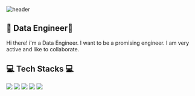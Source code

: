 ![header](https://capsule-render.vercel.app/api?type=slice&color=auto&height=300&section=header&text=Joungminhee&fontsize=90)

## 🌷 Data Engineer🌷

Hi there! i'm a Data Engineer.
I want to be a promising engineer.
I am very active and like to collaborate.

## 💻 Tech Stacks 💻

<img src="https://img.shields.io/badge/Python-3766AB?style=flat-square&logo=Python&logoColor=white"/></a>
<img src="https://img.shields.io/badge/oracle-F80000?style=flat-square&logo=Oracle&logoColor&logoColor=white"/></a>
<img src="https://img.shields.io/badge/R-276DC3?style=flat-square&logo=R&logoColor&logoColor=white"/></a>
<img src="https://img.shields.io/badge/Visual Studio Code-5C2D91?style=flat-square&logo=Visual Studio Code&logoColor&logoColor=white"/></a>
<img src="https://img.shields.io/badge/Jupyter Notebook-F37626?style=flat-square&logo=Jupyter &logoColor&logoColor=white"/></a>

